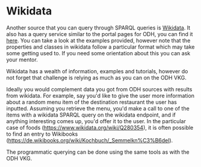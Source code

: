 # Wikidata

Another source that you can query through SPARQL queries is [Wikidata](https://wikidata.org). It also has a query service similar to the portal pages for ODH, you can find it [here](https://query.wikidata.org). You can take a look at the examples provided, however note that the properties and classes in wikidata follow a particular format which may take some getting used to. If you need some orientation about this you can ask your mentor.

Wikidata has a wealth of information, examples and tutorials, however do not forget that challenge is relying as much as you can on the ODH VKG.

Ideally you would complement data you got from ODH sources with results from wikidata. For example, say you'd like to give the user more information about a random menu item of the destination restaurant the user has inputted. Assuming you retrieve the menu, you'd make a call to one of the items with a wikidata SPARQL query on the wikidata endpoint, and if anything interesting comes up, you'd offer it to the user. In the particular case of foods (https://www.wikidata.org/wiki/Q280354), it is often possible to find an entry to Wikibooks (https://de.wikibooks.org/wiki/Kochbuch/_Semmelkn%C3%B6del).

The programmatic querying can be done using the same tools as with the ODH VKG.
